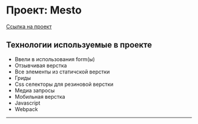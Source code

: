 # Проект: Mesto

[Ссылка на проект](https://kantemirigor.github.io/mesto-project/)
## Технологии используемые в проекте

* Ввели в использования form(ы)
* Отзывчивая верстка
* Все элементы из статичской верстки
* Гриды
* Css селекторы для резиновой верстки
* Медиа запросы
* Мобильная верстка
* Javascript
* Webpack
---



